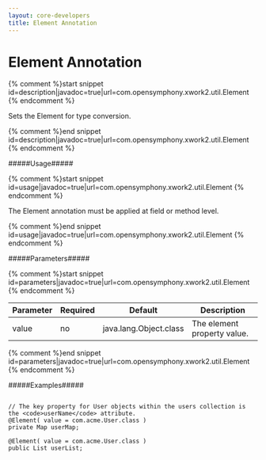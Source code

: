 ```yaml
---
layout: core-developers
title: Element Annotation
---
```


# Element Annotation



{% comment %}start snippet id=description|javadoc=true|url=com.opensymphony.xwork2.util.Element {% endcomment %}
<p> <p>Sets the Element for type conversion.</p></p>
{% comment %}end snippet id=description|javadoc=true|url=com.opensymphony.xwork2.util.Element {% endcomment %}

#####Usage#####



{% comment %}start snippet id=usage|javadoc=true|url=com.opensymphony.xwork2.util.Element {% endcomment %}
<p> <p>The Element annotation must be applied at field or method level.</p></p>
{% comment %}end snippet id=usage|javadoc=true|url=com.opensymphony.xwork2.util.Element {% endcomment %}

#####Parameters#####



{% comment %}start snippet id=parameters|javadoc=true|url=com.opensymphony.xwork2.util.Element {% endcomment %}
<p> <table summary="">
 <thead>
 <tr>
 <th>Parameter</th>
 <th>Required</th>
 <th>Default</th>
 <th>Description</th>
 </tr>
 </thead>
 <tbody>
 <tr>
 <td>value</td>
 <td>no</td>
 <td>java.lang.Object.class</td>
 <td>The element property value.</td>
 </tr>
 </tbody>
 </table></p>
{% comment %}end snippet id=parameters|javadoc=true|url=com.opensymphony.xwork2.util.Element {% endcomment %}

#####Examples#####



~~~~~~~

// The key property for User objects within the users collection is the <code>userName</code> attribute.
@Element( value = com.acme.User.class )
private Map userMap;

@Element( value = com.acme.User.class )
public List userList;

~~~~~~~
